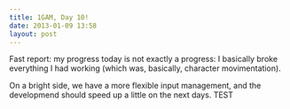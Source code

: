 ```yaml
---
title: 1GAM, Day 10!
date: 2013-01-09 13:58
layout: post
---
```


Fast report: my progress today is not exactly a progress: I basically broke everything I had working (which was, basically, character movimentation).

On a bright side, we have a more flexible input management, and the developmend should speed up a little on the next days. TEST
